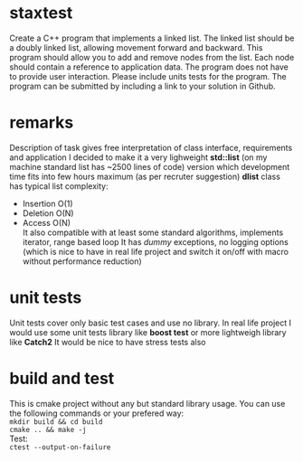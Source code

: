 # staxtest

Create a C++ program that implements a linked list. The linked list should be a doubly linked list, allowing movement forward and backward. This program should allow you to add and remove nodes from the list. Each node should contain a reference to application data. The program does not have to provide user interaction. Please include units tests for the program. The program can be submitted by including a link to your solution in Github.

# remarks
Description of task gives free interpretation of class interface, requirements and application
I decided to make it a very lighweight **std::list** (on my machine standard list has ~2500 lines of code) version which
development time fits into few hours maximum (as per recruter suggestion)
**dlist** class has typical list complexity:
* Insertion O(1)
* Deletion O(N)
* Access O(N)  
It also compatible with at least some standard algorithms, implements iterator, range based loop
It has *dummy* exceptions, no logging options (which is nice to have in real life project and switch it on/off with macro without performance reduction)

# unit tests
Unit tests cover only basic test cases and use no library. In real life project I would use some unit tests library like **boost test** or more lightweigh library like **Catch2**
It would be nice to have stress tests also

# build and test
This is cmake project without any but standard library usage. You can use the following commands or your prefered way:  
`mkdir build && cd build`  
`cmake .. && make -j`  
Test:  
`ctest --output-on-failure`  